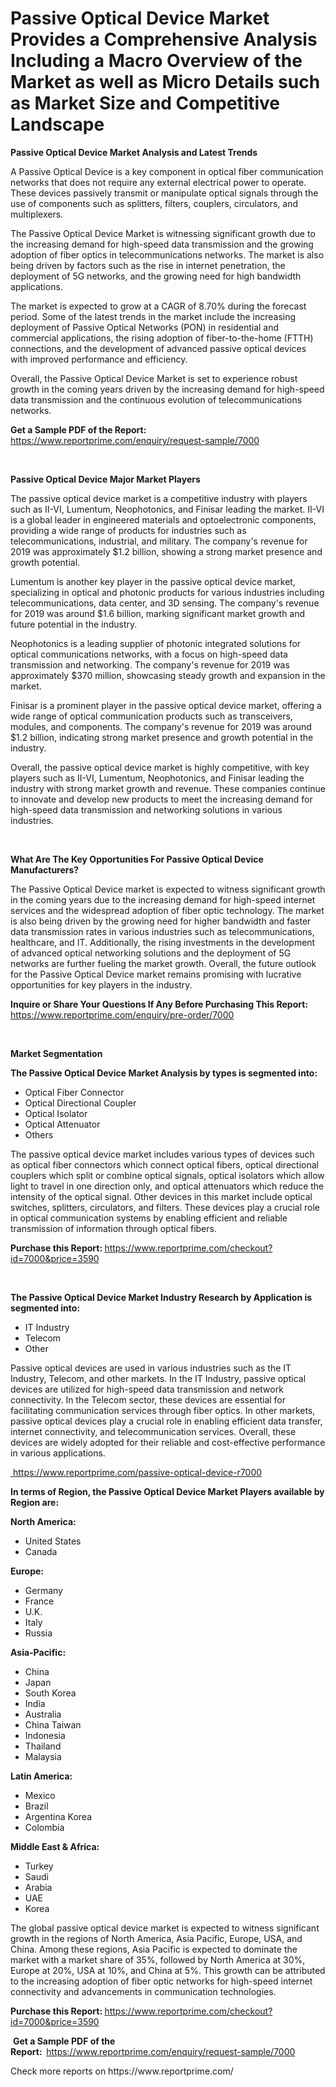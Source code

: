 <p><h1>Passive Optical Device Market Provides a Comprehensive Analysis Including a Macro Overview of the Market as well as Micro Details such as Market Size and Competitive Landscape</h1></p><p><strong>Passive Optical Device Market Analysis and Latest Trends</strong></p>
<p><p>A Passive Optical Device is a key component in optical fiber communication networks that does not require any external electrical power to operate. These devices passively transmit or manipulate optical signals through the use of components such as splitters, filters, couplers, circulators, and multiplexers.</p><p>The Passive Optical Device Market is witnessing significant growth due to the increasing demand for high-speed data transmission and the growing adoption of fiber optics in telecommunications networks. The market is also being driven by factors such as the rise in internet penetration, the deployment of 5G networks, and the growing need for high bandwidth applications.</p><p>The market is expected to grow at a CAGR of 8.70% during the forecast period. Some of the latest trends in the market include the increasing deployment of Passive Optical Networks (PON) in residential and commercial applications, the rising adoption of fiber-to-the-home (FTTH) connections, and the development of advanced passive optical devices with improved performance and efficiency.</p><p>Overall, the Passive Optical Device Market is set to experience robust growth in the coming years driven by the increasing demand for high-speed data transmission and the continuous evolution of telecommunications networks.</p></p>
<p><strong>Get a Sample PDF of the Report:&nbsp;</strong> <a href="https://www.reportprime.com/enquiry/request-sample/7000">https://www.reportprime.com/enquiry/request-sample/7000</a></p>
<p>&nbsp;</p>
<p><strong>Passive Optical Device Major Market Players</strong></p>
<p><p>The passive optical device market is a competitive industry with players such as II-VI, Lumentum, Neophotonics, and Finisar leading the market. II-VI is a global leader in engineered materials and optoelectronic components, providing a wide range of products for industries such as telecommunications, industrial, and military. The company's revenue for 2019 was approximately $1.2 billion, showing a strong market presence and growth potential.</p><p>Lumentum is another key player in the passive optical device market, specializing in optical and photonic products for various industries including telecommunications, data center, and 3D sensing. The company's revenue for 2019 was around $1.6 billion, marking significant market growth and future potential in the industry.</p><p>Neophotonics is a leading supplier of photonic integrated solutions for optical communications networks, with a focus on high-speed data transmission and networking. The company's revenue for 2019 was approximately $370 million, showcasing steady growth and expansion in the market.</p><p>Finisar is a prominent player in the passive optical device market, offering a wide range of optical communication products such as transceivers, modules, and components. The company's revenue for 2019 was around $1.2 billion, indicating strong market presence and growth potential in the industry.</p><p>Overall, the passive optical device market is highly competitive, with key players such as II-VI, Lumentum, Neophotonics, and Finisar leading the industry with strong market growth and revenue. These companies continue to innovate and develop new products to meet the increasing demand for high-speed data transmission and networking solutions in various industries.</p></p>
<p>&nbsp;</p>
<p><strong>What Are The Key Opportunities For Passive Optical Device Manufacturers?</strong></p>
<p><p>The Passive Optical Device market is expected to witness significant growth in the coming years due to the increasing demand for high-speed internet services and the widespread adoption of fiber optic technology. The market is also being driven by the growing need for higher bandwidth and faster data transmission rates in various industries such as telecommunications, healthcare, and IT. Additionally, the rising investments in the development of advanced optical networking solutions and the deployment of 5G networks are further fueling the market growth. Overall, the future outlook for the Passive Optical Device market remains promising with lucrative opportunities for key players in the industry.</p></p>
<p><strong>Inquire or Share Your Questions If Any Before Purchasing This Report:</strong> <a href="https://www.reportprime.com/enquiry/pre-order/7000">https://www.reportprime.com/enquiry/pre-order/7000</a></p>
<p>&nbsp;</p>
<p><strong>Market Segmentation</strong></p>
<p><strong>The Passive Optical Device Market Analysis by types is segmented into:</strong></p>
<p><ul><li>Optical Fiber Connector</li><li>Optical Directional Coupler</li><li>Optical Isolator</li><li>Optical Attenuator</li><li>Others</li></ul></p>
<p><p>The passive optical device market includes various types of devices such as optical fiber connectors which connect optical fibers, optical directional couplers which split or combine optical signals, optical isolators which allow light to travel in one direction only, and optical attenuators which reduce the intensity of the optical signal. Other devices in this market include optical switches, splitters, circulators, and filters. These devices play a crucial role in optical communication systems by enabling efficient and reliable transmission of information through optical fibers.</p></p>
<p><strong>Purchase this Report:&nbsp;</strong><a href="https://www.reportprime.com/checkout?id=7000&price=3590">https://www.reportprime.com/checkout?id=7000&price=3590</a></p>
<p>&nbsp;</p>
<p><strong>The Passive Optical Device Market Industry Research by Application is segmented into:</strong></p>
<p><ul><li>IT Industry</li><li>Telecom</li><li>Other</li></ul></p>
<p><p>Passive optical devices are used in various industries such as the IT Industry, Telecom, and other markets. In the IT Industry, passive optical devices are utilized for high-speed data transmission and network connectivity. In the Telecom sector, these devices are essential for facilitating communication services through fiber optics. In other markets, passive optical devices play a crucial role in enabling efficient data transfer, internet connectivity, and telecommunication services. Overall, these devices are widely adopted for their reliable and cost-effective performance in various applications.</p></p>
<p><a href="https://www.reportprime.com/passive-optical-device-r7000">&nbsp;https://www.reportprime.com/passive-optical-device-r7000</a></p>
<p><strong>In terms of Region, the Passive Optical Device Market Players available by Region are:</strong></p>
<p>
    <p> <strong> North America: </strong>
        <ul>
            <li>United States</li>
            <li>Canada</li>
        </ul>
        </p> 
    <p> <strong> Europe: </strong>
        <ul>
            <li>Germany</li>
            <li>France</li>
            <li>U.K.</li>
            <li>Italy</li>
            <li>Russia</li>
        </ul>
        </p> 
    <p> <strong> Asia-Pacific: </strong>
        <ul>
            <li>China</li>
            <li>Japan</li>
            <li>South Korea</li>
            <li>India</li>
            <li>Australia</li>
            <li>China Taiwan</li>
            <li>Indonesia</li>
            <li>Thailand</li>
            <li>Malaysia</li>
        </ul>
        </p> 
    <p> <strong> Latin America: </strong>
        <ul>
            <li>Mexico</li>
            <li>Brazil</li>
            <li>Argentina Korea</li>
            <li>Colombia</li>
        </ul>
        </p> 
    <p> <strong> Middle East & Africa: </strong>
        <ul>
            <li>Turkey</li>
            <li>Saudi</li>
            <li>Arabia</li>
            <li>UAE</li>
            <li>Korea</li>
        </ul>
    </p>
    </p>
<p><p>The global passive optical device market is expected to witness significant growth in the regions of North America, Asia Pacific, Europe, USA, and China. Among these regions, Asia Pacific is expected to dominate the market with a market share of 35%, followed by North America at 30%, Europe at 20%, USA at 10%, and China at 5%. This growth can be attributed to the increasing adoption of fiber optic networks for high-speed internet connectivity and advancements in communication technologies.</p></p>
<p><strong>Purchase this Report: </strong><a href="https://www.reportprime.com/checkout?id=7000&price=3590">https://www.reportprime.com/checkout?id=7000&price=3590</a></p>
<p>&nbsp;<strong>Get a Sample PDF of the Report:&nbsp;&nbsp;</strong><a href="https://www.reportprime.com/enquiry/request-sample/7000">https://www.reportprime.com/enquiry/request-sample/7000</a></p>
<p><strong></strong></p>
<p>Check more reports on https://www.reportprime.com/</p>